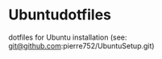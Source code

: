 Ubuntudotfiles
==============

dotfiles for Ubuntu installation (see: git@github.com:pierre752/UbuntuSetup.git)
